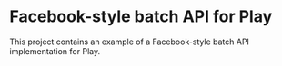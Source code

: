 # Facebook-style batch API for Play

This project contains an example of a Facebook-style batch API implementation for Play.
